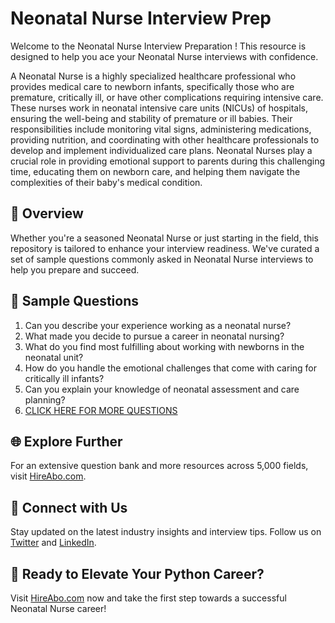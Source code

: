 # Neonatal Nurse Interview Prep

Welcome to the Neonatal Nurse Interview Preparation ! This resource is designed to help you ace your Neonatal Nurse interviews with confidence.

A Neonatal Nurse is a highly specialized healthcare professional who provides medical care to newborn infants, specifically those who are premature, critically ill, or have other complications requiring intensive care. These nurses work in neonatal intensive care units (NICUs) of hospitals, ensuring the well-being and stability of premature or ill babies. Their responsibilities include monitoring vital signs, administering medications, providing nutrition, and coordinating with other healthcare professionals to develop and implement individualized care plans. Neonatal Nurses play a crucial role in providing emotional support to parents during this challenging time, educating them on newborn care, and helping them navigate the complexities of their baby's medical condition.

## 🚀 Overview

Whether you're a seasoned Neonatal Nurse or just starting in the field, this repository is tailored to enhance your interview readiness. We've curated a set of sample questions commonly asked in Neonatal Nurse interviews to help you prepare and succeed.

## 📝 Sample Questions

1. Can you describe your experience working as a neonatal nurse?
2. What made you decide to pursue a career in neonatal nursing?
3. What do you find most fulfilling about working with newborns in the neonatal unit?
4. How do you handle the emotional challenges that come with caring for critically ill infants?
5. Can you explain your knowledge of neonatal assessment and care planning?
6. [CLICK HERE FOR MORE QUESTIONS](https://hireabo.com/job/2_1_38/Neonatal%20Nurse)

## 🌐 Explore Further

For an extensive question bank and more resources across 5,000 fields, visit [HireAbo.com](https://www.hireabo.com).

## 📱 Connect with Us

Stay updated on the latest industry insights and interview tips. Follow us on [Twitter](https://twitter.com/hireabo) and [LinkedIn](https://www.linkedin.com/in/hire-abo-3609972a8/).

## 🚀 Ready to Elevate Your Python Career?

Visit [HireAbo.com](https://www.hireabo.com) now and take the first step towards a successful Neonatal Nurse career!